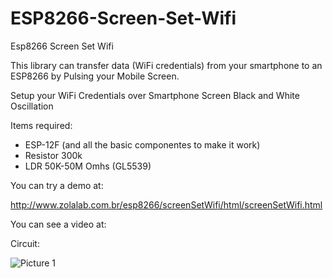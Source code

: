 # ESP8266-Screen-Set-Wifi

Esp8266 Screen Set Wifi

This library can transfer data (WiFi credentials) from your smartphone to an ESP8266 by Pulsing your Mobile Screen.

Setup your WiFi Credentials over Smartphone Screen Black and White Oscillation

Items required:

- ESP-12F (and all the basic componentes to make it work)
- Resistor 300k
- LDR 50K-50M Omhs (GL5539)

You can try a demo at:  

http://www.zolalab.com.br/esp8266/screenSetWifi/html/screenSetWifi.html


You can see a video at:



Circuit:

![Picture 1](https://github.com/egzola/ESP8266-Light-Pulse-Input-Credentials/blob/master/circuit.png?raw=true)
